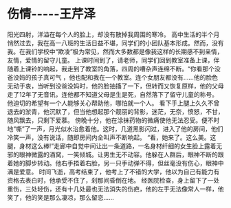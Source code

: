 # 伤情-----王芹泽

阳光四射，洋溢在每个人的脸上，却没有散掉我周围的寒冷。
     高中生活的半个月悄然过去，我在高一八班的生活日益不堪，同学们的小团队基本形成。然而，没有我。在我们学校中“欺凌”极为常见，然而大多数都是像我这样的长期感不到亲情，友情，爱情的留守儿童。
    上课时间到了，请老师，同学们回到教室准备上课，伴随着上课铃的响起，我走到了教室的角落，四周的嘈杂声连绵不断。“你看那个没爸没妈的孩子真可气
，他也配和我在一个教室。连个女朋友都没有......他的脸色无动于衷，当听到没爸没妈时，他的脸抽搐了一下，但转而又恢复原样，他的父母走了12年了无音讯，连他都不知道父母是生是死，自然落下了留守儿童的称号。他迫切的希望有一个人能够关心帮助他，哪怕就一个人。
     看下手上腿上久久不曾退去的淤青，他沉默了，但当他想起那个靓丽的背影，迷茫，无奈，愤怒，不甘，随风飘去，只剩下爱慕。
    傍晚十分，他在涂抹药物的微痛使他无法忍受。便不时地“嘶”了一声，月光似水治愈着他。这时，几道黑影闪过，进入了他的房间，他们冷笑一声，没有说话，随即房间内全叫声不断响起。
    “看，她来了。这么美。这腿，身材这么棒!”走廊中自觉中间让出一条道路，一名身材纤细的女生脸上露着无邪的眼神微露的酒窝，一笑倾城。让男生无不动容。他躲在人群后，眼神不断的跟着她的脚步转动。他右手捂着右脸，另一只手动弹不得，但丝毫没有伤心，眼神中满是爱意。
     时间飞逝，高考结束了，他考上了不错的大学，他以为自己有能力有资格去表白时，他承受不住了，刹那间昏倒在地。
    经医院检查，身上留下了一处重伤，三处轻伤，还有十几处最也无法消失的伤疤，他的左手无法像常人一样，他笑了，他的笑是那么凄凉，那么留恋......